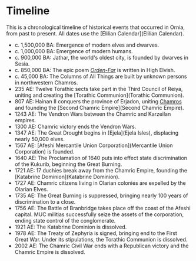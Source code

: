 # Timeline

This is a chronological timeline of historical events that occurred in Ornia, from past to present. All dates use the [Elilian Calendar](Elilian Calendar).

- c. 1,500,000 BA: Emergence of modern elves and dwarves.
- c. 1,000,000 BA: Emergence of modern humans.
- c. 900,000 BA: Jathar, the world's oldest city, is founded by dwarves in Sesia.
- c. 850,000 BA: The epic poem [*Orden-Far*](Orden-Far) is written in High Elvish.
- c. 45,000 BA: The Columns of All Things are built by unknown persons in northwestern Chamros.
- 235 AE: Twelve Torathic sects take part in the Third Council of Reiya, uniting and creating the [Torathic Communion](Torathic Communion).
- 807 AE: Hainan II conquers the province of Erjadon, uniting [Chamros](Chamros) and founding the [Second Chamric Empire](Second Chamric Empire).
- 1243 AE: The Vendron Wars between the Chamric and Karzeilan empires.
- 1300 AE: Chamric victory ends the Vendron Wars.
- 1347 AE: The Great Drought begins in [Ejela](Ejela Isles), displacing nearly 50,000 elves.
- 1567 AE: [Afeshi Mercantile Union Corporation](Mercantile Union Corporation) is founded.
- 1640 AE: The Proclamation of 1640 puts into effect state discrimination of the Kukurib, beginning the Great Burning.
- 1721 AE: 17 duchies break away from the Chamric Empire, founding the [Katabrine Dominion](Katabrine Dominion).
- 1727 AE: Chamric citizens living in Olarian colonies are expelled by the Olarian Elves.
- 1735 AE: The Great Burning is suppressed, bringing nearly 100 years of discrimination to a close.
- 1756 AE: The Battle of Branbridge takes place off the coast of the Afeshi capital. MUC militias successfully seize the assets of the corporation, ending state control of the conglomerate.
- 1921 AE: The Katabrine Dominion is dissolved.
- 1978 AE: The Treaty of Zephyria is signed, bringing end to the First Great War. Under its stipulations, the Torathic Communion is dissolved.
- 2002 AE: The Chamric Civil War ends with a Republican victory and the Chamric Empire is dissolved.

